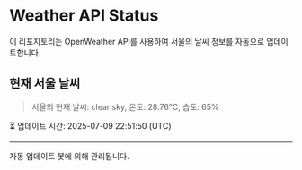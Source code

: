 
# Weather API Status

이 리포지토리는 OpenWeather API를 사용하여 서울의 날씨 정보를 자동으로 업데이트합니다.

## 현재 서울 날씨
> 서울의 현재 날씨: clear sky, 온도: 28.76°C, 습도: 65%

⏳ 업데이트 시간: 2025-07-09 22:51:50 (UTC)

---
자동 업데이트 봇에 의해 관리됩니다.
